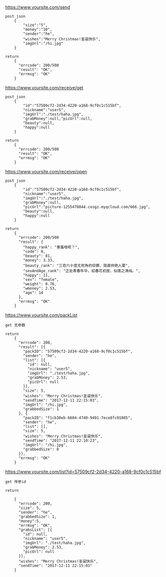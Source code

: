 ﻿

https://www.yoursite.com/send

	post json
		{
			"size":"5",
			"money":"10",
			"sender":"he",
			"wishes":"Merry Christmas!圣诞快乐",
			"imgUrl":"/hi.jpg"
		}
	
	return 
		{
		  "errcode": 200/500
		  "result": "OK",
		  "errmsg": "OK"
		}

		
https://www.yoursite.com/receive/get

	post json
		{
			"id":"57509cf2-2d34-4220-a168-9cf0c1c515bf",
			"nickname":"user5",
			"imgUrl":"./test/haha.jpg",
			"grabMoney":null,"picUrl":null,
			"beauty":null,
			"happy":null
		}
	
	return
		{
		  "errcode": 200/500
		  "result": "OK",
		  "errmsg": "OK"
		}

https://www.yoursite.com/receive/open




	post json
		{
			"id":"57509cf2-2d34-4220-a168-9cf0c1c515bf",
			"nickname":"user5",
			"imgUrl":"./test/haha.jpg",
			"grabMoney":null,
			"picUrl":"picture-1255478844.cosgz.myqcloud.com/666.jpg",
			"beauty":null,
			"happy":null
		}
	
	return 
		{
		  "errcode": 200/500
		  "result": {
			"happy_rank": "害羞啥呢？",
			"code": 0,
			"beauty": 81,
			"money": 3.33,
			"beauty_rank": "三百六十度无死角的仰慕，简直帅绝人寰",
			"sexAndAge_rank": "正处青春年华，如春花初放，似莲之清纯。",
			"happy": 11,
			"sex": "female",
			"weight": 0.76,
			"wmoney": 2.53,
			"age": 14
		  },
		  "errmsg": "OK"
		}
		
https://www.yoursite.com/packList

	get 无参数
	
	return
		{
		  "errcode": 200,
		  "result": [{
			"packID": "57509cf2-2d34-4220-a168-9cf0c1c515bf",
			"sender": "he",
			"list": [{
			  "id": null,
			  "nickname": "user5",
			  "imgUrl": "./test/haha.jpg",
			  "grabMoney": 2.53,
			  "picUrl": null
			}],
			"size": 5,
			"wishes": "Merry Christmas!圣诞快乐",
			"sendTime": "2017-12-11 22:15:03",
			"imgUrl": "/hi.jpg",
			"grabbedSize": 1
		  }, {
			"packID": "f1cb30eb-6604-4740-9491-7ece8fc01885",
			"sender": "he",
			"list": [],
			"size": 5,
			"wishes": "Merry Christmas!圣诞快乐",
			"sendTime": "2017-12-11 22:10:23",
			"imgUrl": "/hi.jpg",
			"grabbedSize": 0
		  }],
		  "errmsg": "OK"
		}
		
		
		
https://www.yoursite.com/list?id=57509cf2-2d34-4220-a168-9cf0c1c515bf

	get 传参id
	
	return 
	
		{
		  "errcode": 200,
		  "size": 5,
		  "sender": "he",
		  "grabbedSize": 1,
		  "money":5,
		  "errmsg": "OK",
		  "grabsList": [{
			"id": null,
			"nickname": "user5",
			"imgUrl": "./test/haha.jpg",
			"grabMoney": 2.53,
			"picUrl": null
		  }],
		  "wishes": "Merry Christmas!圣诞快乐",
		  "sendTime": "2017-12-11 22:15:03"
		}
	